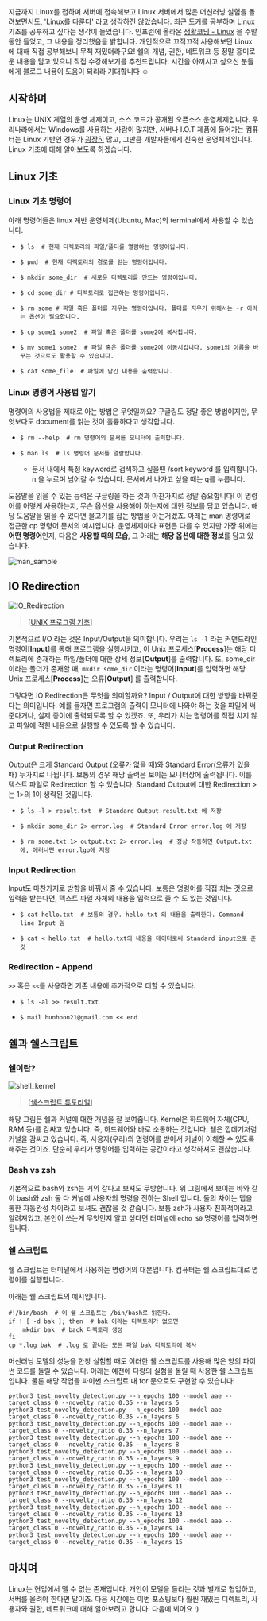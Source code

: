 

지금까지 Linux를 접하며 서버에 접속해보고 Linux 서버에서 많은 머신러닝 실험을 돌려보면서도, 'Linux를 다룬다' 라고 생각하진 않았습니다. 최근 도커를 공부하며 Linux 기초를 공부하고 싶다는 생각이 들었습니다. 인프런에 올라온 [생활코딩 - Linux]([https://www.inflearn.com/course/%EC%83%9D%ED%99%9C%EC%BD%94%EB%94%A9-%EB%A6%AC%EB%88%85%EC%8A%A4-%EA%B0%95%EC%A2%8C/dashboard](https://www.inflearn.com/course/생활코딩-리눅스-강좌/dashboard)) 을 주말동안 들었고, 그 내용을 정리했음을 밝힙니다. 개인적으로 끄적끄적 사용해보던 Linux에 대해 직접 공부해보니 무척 재밌더라구요! 쉘의 개념, 권한, 네트워크 등 정말 흥미로운 내용을 담고 있으니 직접 수강해보기를 추천드립니다. 시간을 아끼시고 싶으신 분들에게 블로그 내용이 도움이 되리라 기대합니다 ☺️

## 시작하며

Linux는 UNIX 계열의 운영 체제이고, 소스 코드가 공개된 오픈소스 운영체제입니다. 우리나라에서는 Windows를 사용하는 사람이 많지만, 서버나 I.O.T 제품에 들어가는 컴퓨터는 Linux 기반인 경우가 <u>굉장히</u> 많고, 그만큼 개발자들에게 친숙한 운영체제입니다. Linux 기초에 대해 알아보도록 하겠습니다. 



## Linux 기초

### Linux 기초 명령어

아래 명령어들은 linux 계반 운영체제(Ubuntu, Mac)의 terminal에서 사용할 수 있습니다.

* ```shell
  $ ls  # 현재 디렉토리의 파일/폴더를 열람하는 명령어입니다.
  ```

* ```shell
  $ pwd  # 현재 디렉토리의 경로를 얻는 명령어입니다.
  ```

* ```shell
  $ mkdir some_dir  # 새로운 디렉토리를 만드는 명령어입니다.
  ```

* ```shell
  $ cd some_dir # 디렉토리로 접근하는 명령어입니다.
  ```

* ```shell
  $ rm some # 파일 혹은 폴더를 지우는 명령어입니다. 폴더를 지우기 위해서는 -r 이라는 옵션이 필요합니다.
  ```

* ```shell
  $ cp some1 some2  # 파일 혹은 폴더를 some2에 복사합니다.
  ```

* ```shell
  $ mv some1 some2  # 파일 혹은 폴더를 some2에 이동시킵니다. some1의 이름을 바꾸는 것으로도 활용할 수 있습니다.
  ```

* ```shell
  $ cat some_file  # 파일에 담긴 내용을 출력합니다.
  ```

### Linux 명령어 사용법 알기

명령어의 사용법을 제대로 아는 방법은 무엇일까요? 구글링도 정말 좋은 방법이지만, 무엇보다도 document를 읽는 것이 훌륭하다고 생각합니다.

* ```shell
  $ rm --help  # rm 명령어의 문서를 모니터에 출력합니다.
  ```

* ```shell
  $ man ls  # ls 명령어 문서를 열람합니다.
  ```

  * 문서 내에서 특정 keyword로 검색하고 싶을땐 /sort keyword 를 입력합니다. n 을 누르며 넘어갈 수 있습니다. 문서에서 나가고 싶을 때는 q를 누릅니다.

도움말을 읽을 수 있는 능력은 구글링을 하는 것과 마찬가지로 정말 중요합니다!  이 명령어를 어떻게 사용하는지, 무슨 옵션을 사용해야 하는지에 대한 정보를 담고 있습니다. 해당 도움말을 읽을 수 있다면 물고기를 잡는 방법을 아는거겠죠. 아래는 man 명령어로 접근한 cp 명령어 문서의 예시입니다. 운영체제마다 표현은 다를 수 있지만 가장 위에는 **어떤 명령어**인지, 다음은 **사용할 때의 모습**, 그 아래는 **해당 옵션에 대한 정보**를 담고 있습니다.

![man_sample](../imgs/man_sample.png)



## IO Redirection

![IO_Redirection](../imgs/IO_Redirection.jpg)
>[[UNIX 프로그램 기초](https://slideplayer.com/slide/5117573/)]

기본적으로 I/O 라는 것은 Input/Output을 의미합니다. 우리는 `ls -l`  라는 커맨드라인 명령어[__Input__]를 통해 프로그램을 실행시키고, 이 Unix 프로세스[__Process__]는 해당 디렉토리에 존재하는 파일/폴더에 대한 상세 정보[__Output__]를 출력합니다. 또, some_dir 이라는 폴더가 존재할 때, `mkdir some_dir` 이라는 명령어[__Input__]를 입력하면 해당 Unix 프로세스[__Process__]는 오류[__Output__] 를 출력합니다.

그렇다면 IO Redirection은 무엇을 의미할까요? Input / Output에 대한 방향을 바꿔준다는 의미입니다. 예를 들자면 프로그램의 출력이 모니터에 나와야 하는 것을 파일에 써준다거나, 실제 종이에 출력되도록 할 수 있겠죠. 또, 우리가 치는 명령어를 직접 치지 않고 파일에 적힌 내용으로 실행할 수 있도록 할 수 있습니다.

### Output Redirection

Output은 크게 Standard Output (오류가 없을 때)와 Standard Error(오류가 있을 때) 두가지로 나뉩니다. 보통의 경우 해당 출력은 보이는 모니터상에 출력됩니다. 이를 텍스트 파일로 Redirection 할 수 있습니다. Standard Output에 대한 Redirection >는 1>의 1이 생략된 것입니다.

* ```shell
  $ ls -l > result.txt  # Standard Output result.txt 에 저장
  ```

* ```shell
  $ mkdir some_dir 2> error.log  # Standard Error error.log 에 저장
  ```

* ```shell
  $ rm some.txt 1> output.txt 2> error.log  # 정상 작동하면 Output.txt에, 에러나면 error.lgo에 저장
  ```

### Input Redirection

Input도 마찬가지로 방향을 바꿔서 줄 수 있습니다. 보통은 명령어를 직접 치는 것으로 입력을 받는다면, 텍스트 파일 자체의 내용을 입력으로 줄 수 도 있는 것입니다.

* ```shell
  $ cat hello.txt  # 보통의 경우. hello.txt 의 내용을 출력한다. Command-line Input 임
  ```

* ```shell
  $ cat < hello.txt  # hello.txt의 내용을 데이터로써 Standard input으로 준 것 
  ```

### Redirection - Append

`>>` 혹은 `<<`를 사용하면 기존 내용에 추가적으로 더할 수 있습니다.

* ```shell
  $ ls -al >> result.txt
  ```

* ```shell
  $ mail hunhoon21@gmail.com << end
  ```

## 쉘과 쉘스크립트

### 쉘이란?

![shell_kernel](../imgs/shell_kernel.png) 
>[[쉘스크립트 튜토리얼](https://mindmajix.com/shell-scripting-tutorial)]

해당 그림은 쉘과 커널에 대한 개념을 잘 보여줍니다. Kernel은 하드웨어 자체(CPU, RAM 등)를 감싸고 있습니다. 즉, 하드웨어와 바로 소통하는 것입니다. 쉘은 껍데기처럼 커널을 감싸고 있습니다. 즉, 사용자(우리)의 명령어를 받아서 커널이 이해할 수 있도록 해주는 것이죠. 단순히 우리가 명령어를 입력하는 공간이라고 생각하셔도 괜찮습니다.

### Bash vs zsh

기본적으로 bash와 zsh는 거의 같다고 보셔도 무방합니다. 위 그림에서 보이는 바와 같이 bash와 zsh 둘 다 커널에 사용자의 명령을 전하는 Shell 입니다. 둘의 차이는 탭을 통한 자동완성 차이라고 보셔도 괜찮을 것 같습니다. 보통 zsh가 사용자 친화적이라고 알려져있고, 본인이 쓰는게 무엇인지 알고 싶다면 터미널에 `echo $0` 명령어를 입력하면 됩니다.  

### 쉘 스크립트

쉘 스크립트는 터미널에서 사용하는 명령어의 대본입니다. 컴퓨터는 쉘 스크립트대로 명령어를 실행합니다.

아래는 쉘 스크립트의 예시입니다.

```shell
#!/bin/bash  # 이 쉘 스크립트는 /bin/bash로 읽힌다.
if ! [ -d bak ]; then  # bak 이라는 디렉토리가 없으면
	mkdir bak  # back 디렉토리 생성
fi
cp *.log bak  # .log 로 끝나는 모든 파일 bak 디렉토리에 복사
```

머신러닝 모델의 성능을 한창 실험할 때도 이러한 쉘 스크립트를 사용해 많은 양의 파이썬 코드를 돌릴 수 있습니다. 아래는 예전에 다량의 실험을 돌릴 때 사용한 쉘 스크립트입니다. 물론 해당 작업을 파이썬 스크립트 내 for 문으로도 구현할 수 있습니다!

```
python3 test_novelty_detection.py --n_epochs 100 --model aae --target_class 0 --novelty_ratio 0.35 --n_layers 5
python3 test_novelty_detection.py --n_epochs 100 --model aae --target_class 0 --novelty_ratio 0.35 --n_layers 6
python3 test_novelty_detection.py --n_epochs 100 --model aae --target_class 0 --novelty_ratio 0.35 --n_layers 7
python3 test_novelty_detection.py --n_epochs 100 --model aae --target_class 0 --novelty_ratio 0.35 --n_layers 8
python3 test_novelty_detection.py --n_epochs 100 --model aae --target_class 0 --novelty_ratio 0.35 --n_layers 9
python3 test_novelty_detection.py --n_epochs 100 --model aae --target_class 0 --novelty_ratio 0.35 --n_layers 10
python3 test_novelty_detection.py --n_epochs 100 --model aae --target_class 0 --novelty_ratio 0.35 --n_layers 11
python3 test_novelty_detection.py --n_epochs 100 --model aae --target_class 0 --novelty_ratio 0.35 --n_layers 12
python3 test_novelty_detection.py --n_epochs 100 --model aae --target_class 0 --novelty_ratio 0.35 --n_layers 13
python3 test_novelty_detection.py --n_epochs 100 --model aae --target_class 0 --novelty_ratio 0.35 --n_layers 14
python3 test_novelty_detection.py --n_epochs 100 --model aae --target_class 0 --novelty_ratio 0.35 --n_layers 15
```



## 마치며

Linux는 현업에서 뗄 수 없는 존재입니다. 개인이 모델을 돌리는 것과 별개로 협업하고, 서버를 올려야 한다면 말이죠. 다음 시간에는 이번 포스팅보다 훨씬 재밌는 디렉토리, 사용자와 권한, 네트워크에 대해 알아보려고 합니다. 다음에 뵈어요 :) 